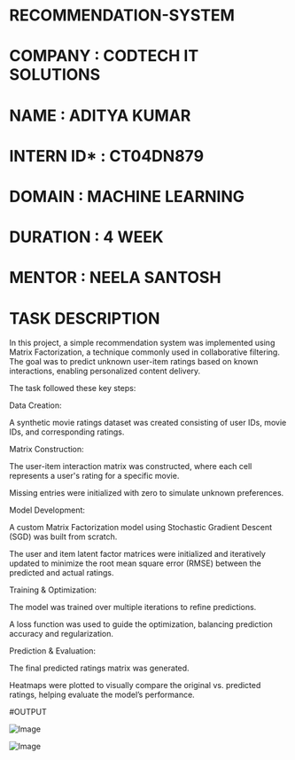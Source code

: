 # RECOMMENDATION-SYSTEM

# COMPANY : CODTECH IT SOLUTIONS

# NAME : ADITYA KUMAR

# INTERN ID* : CT04DN879

# DOMAIN : MACHINE LEARNING

# DURATION : 4 WEEK

# MENTOR : NEELA SANTOSH

# TASK DESCRIPTION 
In this project, a simple recommendation system was implemented using Matrix Factorization, a technique commonly used in collaborative filtering. The goal was to predict unknown user-item ratings based on known interactions, enabling personalized content delivery.

The task followed these key steps:

Data Creation:

A synthetic movie ratings dataset was created consisting of user IDs, movie IDs, and corresponding ratings.

Matrix Construction:

The user-item interaction matrix was constructed, where each cell represents a user's rating for a specific movie.

Missing entries were initialized with zero to simulate unknown preferences.

Model Development:

A custom Matrix Factorization model using Stochastic Gradient Descent (SGD) was built from scratch.

The user and item latent factor matrices were initialized and iteratively updated to minimize the root mean square error (RMSE) between the predicted and actual ratings.

Training & Optimization:

The model was trained over multiple iterations to refine predictions.

A loss function was used to guide the optimization, balancing prediction accuracy and regularization.

Prediction & Evaluation:

The final predicted ratings matrix was generated.

Heatmaps were plotted to visually compare the original vs. predicted ratings, helping evaluate the model’s performance.

#OUTPUT

![Image](https://github.com/user-attachments/assets/aa68921f-9601-466e-b527-f97db678ff7f)

![Image](https://github.com/user-attachments/assets/44bacf8d-f3a8-42fb-a9b7-9096ecc2b108)
